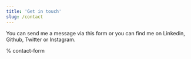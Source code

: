 ```yaml
---
title: 'Get in touch'
slug: /contact
---
```


You can send me a message via this form or you can find me on Linkedin, Github, Twitter or Instagram.

% contact-form

